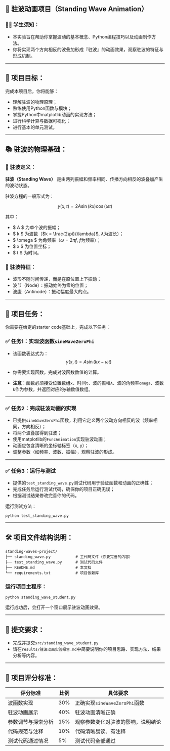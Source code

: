## 📖 驻波动画项目（Standing Wave Animation）

### 🧑‍🎓 学生须知：

- 本实验旨在帮助你掌握波动的基本概念、Python编程技巧以及动画制作方法。
- 你将实现两个方向相反的波叠加形成『驻波』的动画效果，观察驻波的特征与形成机制。

---

## 🎯 项目目标：

完成本项目后，你将能够：

- 理解驻波的物理原理；
- 熟练使用Python函数与模块；
- 掌握Python中matplotlib动画的实现方法；
- 进行科学计算与数据可视化；
- 进行基本的单元测试。

---

## 📚 驻波的物理基础：

### 🔖 驻波定义：

**驻波（Standing Wave）** 是由两列振幅和频率相同、传播方向相反的波叠加产生的波动状态。

驻波方程的一般形式为：

$$
y(x,t) = 2A\sin(kx)\cos(\omega t)
$$

其中：

- $ A $ 为单个波的振幅；
- $ k $ 为波数（$k = \frac{2\pi}{\lambda}$, $\lambda$为波长）；
- $ \omega $ 为角频率（$\omega = 2\pi f$, $f$为频率）；
- $ x $ 为位置坐标；
- $ t $ 为时间。

### 🔖 驻波特征：

- 波形不随时间传递，而是在原位置上下振动；
- 波节（Node）：振动始终为零的位置；
- 波腹（Antinode）：振动幅度最大的点。

---

## 🚩 项目任务：

你需要在给定的starter code基础上，完成以下任务：

### ✅ 任务1：实现波函数`sineWaveZeroPhi`

- 该函数表达式为：
  $$
  y(x, t) = A \sin(kx - \omega t)
  $$

- 你需要实现函数，完成对波函数数值的计算。

- **注意**：函数必须接受位置数组`x`、时间`t`、波的振幅`A`、波的角频率`omega`、波数`k`作为参数，并返回对应的y轴数值数组。

---

### ✅ 任务2：完成驻波动画的实现

- 已提供`sineWaveZeroPhi`函数，利用它定义两个波动方向相反的波（频率相同，方向相反）；
- 将两个波叠加得到驻波；
- 使用matplotlib的`FuncAnimation`实现驻波动画；
- 动画应包含清晰的坐标轴标签（x, y）；
- 调整参数（如频率、波数、振幅），观察驻波的形成。

---

### ✅ 任务3：运行与测试

- 提供的`test_standing_wave.py`测试代码用于验证函数和动画的正确性；
- 完成任务后运行测试代码，确保你的项目正确无误；
- 根据测试结果修改完善你的代码。

运行测试方法：

```shell
python test_standing_wave.py
```

---

## 🛠️ 项目文件结构说明：

```
standing-waves-project/
├── standing_wave.py           # 主代码文件（你要完善的内容）
├── test_standing_wave.py      # 测试代码文件
├── README.md                  # 本文档
└── requirements.txt           # 项目依赖库
```

### 运行项目主程序：

```shell
python standing_wave_student.py
```

运行成功后，会打开一个窗口展示驻波动画效果。

---

## 📝 提交要求：

- 完成并提交`src/standing_wave_student.py`
- 请在`results/驻波动画实验报告.md`中简要说明你的项目思路、实现方法、结果分析等内容。

---

## 🎯 项目评分标准：

| 评分标准           | 比例 | 具体要求                           |
| ------------------ | ---- | ---------------------------------- |
| 波函数实现         | 30%  | 正确实现`sineWaveZeroPhi`函数      |
| 驻波动画展示       | 40%  | 驻波动画清晰正确                   |
| 参数调节与探索分析 | 15%  | 观察参数变化对驻波的影响，说明结论 |
| 代码规范与注释     | 10%  | 代码清晰易读、有注释               |
| 测试代码通过情况   | 5%   | 测试代码全部通过                   |


